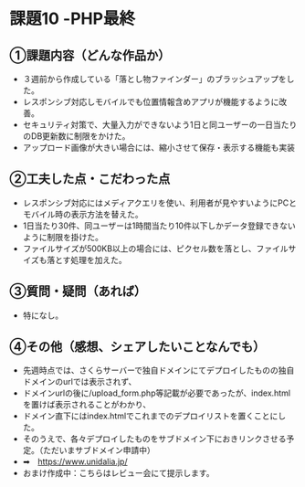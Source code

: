 # 課題10 -PHP最終

## ①課題内容（どんな作品か）
- ３週前から作成している「落とし物ファインダー」のブラッシュアップをした。
- レスポンシブ対応しモバイルでも位置情報含めアプリが機能するように改善。
- セキュリティ対策で、大量入力ができないよう1日と同ユーザーの一日当たりのDB更新数に制限をかけた。
- アップロード画像が大きい場合には、縮小させて保存・表示する機能も実装

## ②工夫した点・こだわった点
- レスポンシブ対応にはメディアクエリを使い、利用者が見やすいようにPCとモバイル時の表示方法を替えた。
- 1日当たり30件、同ユーザーは1時間当たり10件以下しかデータ登録できないように制限を掛けた。
- ファイルサイズが500KB以上の場合には、ピクセル数を落とし、ファイルサイズも落とす処理を加えた。

## ③質問・疑問（あれば）
- 特になし。

## ④その他（感想、シェアしたいことなんでも）
- 先週時点では、さくらサーバーで独自ドメインにてデプロイしたものの独自ドメインのurlでは表示されず、
- ドメインurlの後に/upload_form.php等記載が必要であったが、index.htmlを置けば表示されることがわかり、
- ドメイン直下にはindex.htmlでこれまでのデプロイリストを置くことにした。
- そのうえで、各々デプロイしたものをサブドメイン下におきリンクさせる予定。（ただいまサブドメイン申請中）
- ➡　https://www.unidalia.jp/
- おまけ作成中：こちらはレビュー会にて提示します。
